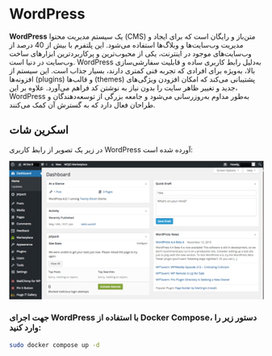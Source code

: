 # WordPress

**WordPress** یک سیستم مدیریت محتوا (CMS) متن‌باز و رایگان است که برای ایجاد و مدیریت وب‌سایت‌ها و وبلاگ‌ها استفاده می‌شود. این پلتفرم با بیش از 40 درصد از وب‌سایت‌های موجود در اینترنت، یکی از محبوب‌ترین و پرکاربردترین ابزارهای ساخت وب‌سایت در دنیا است. WordPress به‌دلیل رابط کاربری ساده و قابلیت سفارشی‌سازی بالا، به‌ویژه برای افرادی که تجربه فنی کمتری دارند، بسیار جذاب است. این سیستم از افزونه‌ها (plugins) و قالب‌ها (themes) پشتیبانی می‌کند که امکان افزودن ویژگی‌های جدید و تغییر ظاهر سایت را بدون نیاز به نوشتن کد فراهم می‌آورد. علاوه بر این، WordPress به‌طور مداوم به‌روزرسانی می‌شود و جامعه بزرگی از توسعه‌دهندگان و طراحان فعال دارد که به گسترش آن کمک می‌کنند.

## اسکرین شات

در زیر یک تصویر از رابط کاربری WordPress آورده شده است:

![Screenshot](screenshot.png)

### جهت اجرای WordPress با استفاده از Docker Compose، دستور زیر را وارد کنید:

```bash
sudo docker compose up -d
```
